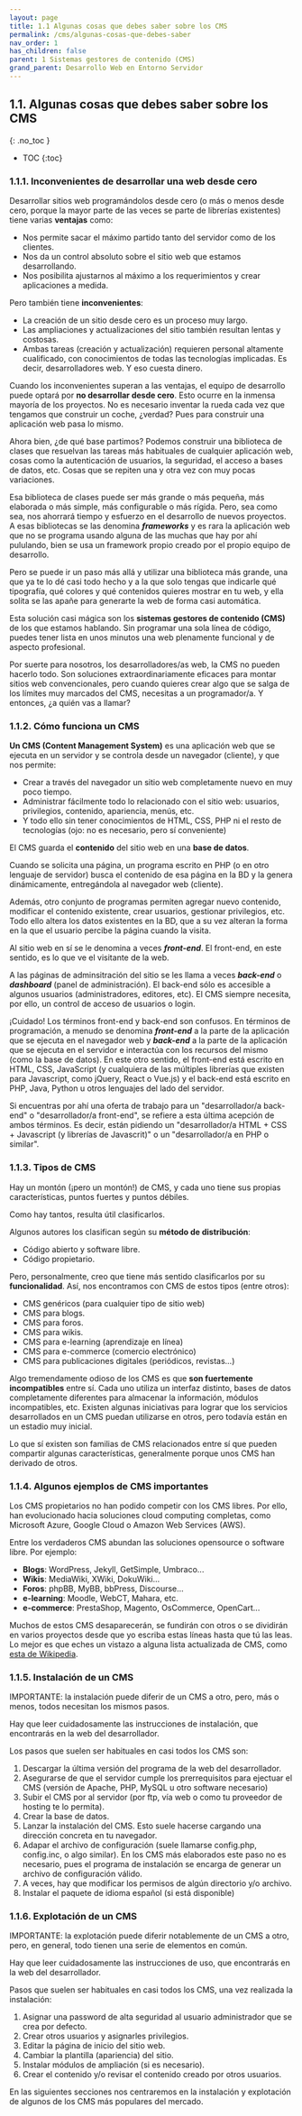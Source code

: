 ```yaml
---
layout: page
title: 1.1 Algunas cosas que debes saber sobre los CMS
permalink: /cms/algunas-cosas-que-debes-saber
nav_order: 1
has_children: false
parent: 1 Sistemas gestores de contenido (CMS)
grand_parent: Desarrollo Web en Entorno Servidor
---
```



## 1.1. Algunas cosas que debes saber sobre los CMS
{: .no_toc }

- TOC
{:toc}

### 1.1.1. Inconvenientes de desarrollar una web desde cero

Desarrollar sitios web programándolos desde cero (o más o menos desde cero, porque la mayor parte de las veces se parte de librerías existentes) tiene varias **ventajas** como:

* Nos permite sacar el máximo partido tanto del servidor como de los clientes.
* Nos da un control absoluto sobre el sitio web que estamos desarrollando.
* Nos posibilita ajustarnos al máximo a los requerimientos y crear aplicaciones a medida.

Pero también tiene **inconvenientes**:

* La creación de un sitio desde cero es un proceso muy largo.
* Las ampliaciones y actualizaciones del sitio también resultan lentas y costosas.
* Ambas tareas (creación y actualización) requieren personal altamente cualificado, con conocimientos de todas las tecnologías implicadas. Es decir, desarrolladores web. Y eso cuesta dinero.

Cuando los inconvenientes superan a las ventajas, el equipo de desarrollo puede optará por **no desarrollar desde cero**. Esto ocurre en la inmensa mayoría de los proyectos. No es necesario inventar la rueda cada vez que tengamos que construir un coche, ¿verdad? Pues para construir una aplicación web pasa lo mismo.

Ahora bien, ¿de qué base partimos? Podemos construir una biblioteca de clases que resuelvan las tareas más habituales de cualquier aplicación web, cosas como la autenticación de usuarios, la seguridad, el acceso a bases de datos, etc. Cosas que se repiten una y otra vez con muy pocas variaciones.

Esa biblioteca de clases puede ser más grande o más pequeña, más elaborada o más simple, más configurable o más rígida. Pero, sea como sea, nos ahorrará tiempo y esfuerzo en el desarrollo de nuevos proyectos. A esas bibliotecas se las denomina ***frameworks*** y es rara la aplicación web que no se programa usando alguna de las muchas que hay por ahí pululando, bien se usa un framework propio creado por el propio equipo de desarrollo.

Pero se puede ir un paso más allá y utilizar una biblioteca más grande, una que ya te lo dé casi todo hecho y a la que solo tengas que indicarle qué tipografía, qué colores y qué contenidos quieres mostrar en tu web, y ella solita se las apañe para generarte la web de forma casi automática.

Esta solución casi mágica son los **sistemas gestores de contenido (CMS)** de los que estamos hablando. Sin programar una sola línea de código, puedes tener lista en unos minutos una web plenamente funcional y de aspecto profesional.

Por suerte para nosotros, los desarrolladores/as web, la CMS no pueden hacerlo todo. Son soluciones extraordinariamente eficaces para montar sitios web convencionales, pero cuando quieres crear algo que se salga de los límites muy marcados del CMS, necesitas a un programador/a. Y entonces, ¿a quién vas a llamar?

### 1.1.2. Cómo funciona un CMS

**Un CMS (Content Management System)** es una aplicación web que se ejecuta en un servidor y se controla desde un navegador (cliente), y que nos permite:

* Crear a través del navegador un sitio web completamente nuevo en muy poco tiempo.
* Administrar fácilmente todo lo relacionado con el sitio web: usuarios, privilegios, contenido, apariencia, menús, etc.
* Y todo ello sin tener conocimientos de HTML, CSS, PHP ni el resto de tecnologías (ojo: no es necesario, pero sí conveniente)

El CMS guarda el **contenido** del sitio web en una **base de datos**.

Cuando se solicita una página, un programa escrito en PHP (o en otro lenguaje de servidor) busca el contenido de esa página en la BD y la genera dinámicamente, entregándola al navegador web (cliente).

Además, otro conjunto de programas permiten agregar nuevo contenido, modificar el contenido existente, crear usuarios, gestionar privilegios, etc. Todo ello altera los datos existentes en la BD, que a su vez alteran la forma en la que el usuario percibe la página cuando la visita.

Al sitio web en sí se le denomina a veces ***front-end***. El front-end, en este sentido, es lo que ve el visitante de la web.

A las páginas de adminsitración del sitio se les llama a veces ***back-end*** o ***dashboard*** (panel de administración). El back-end sólo es accesible a algunos usuarios (administradores, editores, etc). El CMS siempre necesita, por ello, un control de acceso de usuarios o login.

¡Cuidado! Los términos front-end y back-end son confusos. En términos de programación, a menudo se denomina ***front-end*** a la parte de la aplicación que se ejecuta en el navegador web y ***back-end*** a la parte de la aplicación que se ejecuta en el servidor e interactúa con los recursos del mismo (como la base de datos). En este otro sentido, el front-end está escrito en HTML, CSS, JavaScript (y cualquiera de las múltiples librerías que existen para Javascript, como jQuery, React o Vue.js) y el back-end está escrito en PHP, Java, Python u otros lenguajes del lado del servidor.

Si encuentras por ahí una oferta de trabajo para un "desarrollador/a back-end" o "desarrollador/a front-end", se refiere a esta última acepción de ambos términos. Es decir, están pidiendo un "desarrollador/a HTML + CSS + Javascript (y librerías de Javascrit)" o un "desarrollador/a en PHP o similar".

### 1.1.3. Tipos de CMS

Hay un montón (¡pero un montón!) de CMS, y cada uno tiene sus propias características, puntos fuertes y puntos débiles.

Como hay tantos, resulta útil clasificarlos.

Algunos autores los clasifican según su **método de distribución**:

* Código abierto y software libre.
* Código propietario.

Pero, personalmente, creo que tiene más sentido clasificarlos por su **funcionalidad**. Así, nos encontramos con CMS de estos tipos (entre otros):

* CMS genéricos (para cualquier tipo de sitio web)
* CMS para blogs.
* CMS para foros.
* CMS para wikis.
* CMS para e-learning (aprendizaje en línea)
* CMS para e-commerce (comercio electrónico)
* CMS para publicaciones digitales (periódicos, revistas...)

Algo tremendamente odioso de los CMS es que **son fuertemente incompatibles** entre sí. Cada uno utiliza un interfaz distinto, bases de datos completamente diferentes para almacenar la información, módulos incompatibles, etc. Existen algunas iniciativas para lograr que los servicios desarrollados en un CMS puedan utilizarse en otros, pero todavía están en un estadio muy inicial.

Lo que sí existen son familias de CMS relacionados entre sí que pueden compartir algunas características, generalmente porque unos CMS han derivado de otros.

### 1.1.4. Algunos ejemplos de CMS importantes

Los CMS propietarios no han podido competir con los CMS libres. Por ello, han evolucionado hacia soluciones cloud computing completas, como Microsoft Azure, Google Cloud o Amazon Web Services (AWS).

Entre los verdaderos CMS abundan las soluciones opensource o software libre. Por ejemplo:

* **Blogs**: WordPress, Jekyll, GetSimple, Umbraco...
* **Wikis**: MediaWiki, XWiki, DokuWiki...
* **Foros**: phpBB, MyBB, bbPress, Discourse...
* **e-learning**: Moodle, WebCT, Mahara, etc.
* **e-commerce**: PrestaShop, Magento, OsCommerce, OpenCart...

Muchos de estos CMS desaparecerán, se fundirán con otros o se dividirán en varios proyectos desde que yo escriba estas líneas hasta que tú las leas. Lo mejor es que eches un vistazo a alguna lista actualizada de CMS, como [esta de Wikipedia](https://en.wikipedia.org/wiki/List_of_content_management_systems).

### 1.1.5. Instalación de un CMS

IMPORTANTE: la instalación puede diferir de un CMS a otro, pero, más o menos, todos necesitan los mismos pasos.

Hay que leer cuidadosamente las instrucciones de instalación, que encontrarás en la web del desarrollador.

Los pasos que suelen ser habituales en casi todos los CMS son:

1. Descargar la última versión del programa de la web del desarrollador.
2. Asegurarse de que el servidor cumple los prerrequisitos para ejectuar el CMS (versión de Apache, PHP, MySQL u otro software necesario)
3. Subir el CMS por al servidor (por ftp, vía web o como tu proveedor de hosting te lo permita).
4. Crear la base de datos.
5. Lanzar la instalación del CMS. Esto suele hacerse cargando una dirección concreta en tu navegador.
6. Adapar el archivo de configuración (suele llamarse config.php, config.inc, o algo similar). En los CMS más elaborados este paso no es necesario, pues el programa de instalación se encarga de generar un archivo de configuración válido.
7. A veces, hay que modificar los permisos de algún directorio y/o archivo.
8. Instalar el paquete de idioma español (si está disponible)

### 1.1.6. Explotación de un CMS

IMPORTANTE: la explotación puede diferir notablemente de un CMS a otro, pero, en general, todo tienen una serie de elementos en común.

Hay que leer cuidadosamente las instrucciones de uso, que encontrarás en la web del desarrollador.

Pasos que suelen ser habituales en casi todos los CMS, una vez realizada la instalación:

1. Asignar una password de alta seguridad al usuario administrador que se crea por defecto.
2. Crear otros usuarios y asignarles privilegios.
3. Editar la página de inicio del sitio web.
4. Cambiar la plantilla (apariencia) del sitio.
5. Instalar módulos de ampliación (si es necesario).
6. Crear el contenido y/o revisar el contenido creado por otros usuarios.

En las siguientes secciones nos centraremos en la instalación y explotación de algunos de los CMS más populares del mercado.

